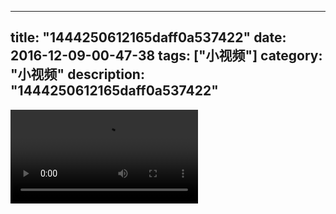 
---
title: "1444250612165daff0a537422"
date: 2016-12-09-00-47-38
tags: ["小视频"]
category: "小视频"
description: "1444250612165daff0a537422"
---
<video src="http://ohtsqip0g.bkt.clouddn.com/1444250612165daff0a537422.mp4" controls="controls"></video>
